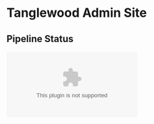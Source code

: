 # Tanglewood Admin Site

## Pipeline Status
[![Build Status](https://dev.azure.com/ckruzicki/Tanglewood%20Admin/_apis/build/status%2Fckruzicki.TanglewoodCandleCo.Wasm?branchName=main)](https://dev.azure.com/ckruzicki/Tanglewood%20Admin/_build/latest?definitionId=18&branchName=main)
